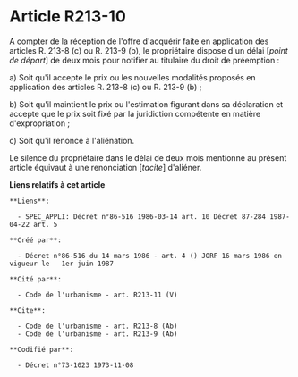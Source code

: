 # Article R213-10

A compter de la réception de l'offre d'acquérir faite en application des articles R. 213-8 (c) ou R. 213-9 (b), le
propriétaire dispose d'un délai [*point de départ*] de deux mois pour notifier au titulaire du droit de préemption :

a) Soit qu'il accepte le prix ou les nouvelles modalités proposés en application des articles R. 213-8 (c) ou R. 213-9 (b) ;

b) Soit qu'il maintient le prix ou l'estimation figurant dans sa déclaration et accepte que le prix soit fixé par la
juridiction compétente en matière d'expropriation ;

c) Soit qu'il renonce à l'aliénation.

Le silence du propriétaire dans le délai de deux mois mentionné au présent article équivaut à une renonciation [*tacite*]
d'aliéner.

**Liens relatifs à cet article**

	**Liens**:

	  - SPEC_APPLI: Décret n°86-516 1986-03-14 art. 10 Décret 87-284 1987-04-22 art. 5

	**Créé par**:

	  - Décret n°86-516 du 14 mars 1986 - art. 4 () JORF 16 mars 1986 en vigueur le   1er juin 1987

	**Cité par**:

	  - Code de l'urbanisme - art. R213-11 (V)

	**Cite**:

	  - Code de l'urbanisme - art. R213-8 (Ab)
	  - Code de l'urbanisme - art. R213-9 (Ab)

	**Codifié par**:

	  - Décret n°73-1023 1973-11-08
